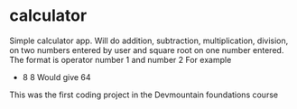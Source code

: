 # calculator
Simple calculator app.
Will do addition, subtraction, multiplication, division, on two numbers entered by user  and square root on one number entered.
The format is operator number 1 and number 2 
For example
* 8 8
Would give 64

This was the first coding project in the Devmountain foundations course
